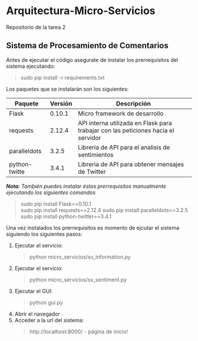 # Arquitectura-Micro-Servicios
Repositorio de la tarea 2

## Sistema de Procesamiento de Comentarios

Antes de ejecutar el código asegurate de instalar los prerrequisitos del sistema ejecutando:
> sudo pip install -r requirements.txt  

Los paquetes que se instalarán son los siguientes:

Paquete       | Versión | Descripción
--------------|---------|------------
Flask         | 0.10.1  | Micro framework de desarrollo
requests      | 2.12.4  | API interna utilizada en Flask para trabajar con las peticiones hacia el servidor
paralleldots  | 3.2.5   | Libreria de API para el analisis de sentimientos
python-twitte | 3.4.1   | Libreria de API para obtener mensajes de Twitter


*__Nota__: También puedes instalar éstos prerrequisitos manualmente ejecutando los siguientes comandos*   
> sudo pip install Flask==0.10.1  
> sudo pip install requests==2.12.4
> sudo pip install paralleldots==3.2.5  
> sudo pip install python-twitter==3.4.1

Una vez instalados los prerrequisitos es momento de ejcutar el sistema siguiendo los siguientes pasos:  
1. Ejecutar el servicio:  
   > python micro_servicios/sv_information.py  
1. Ejecutar el servicio:  
   > python micro_servicios/sv_sentiment.py  
1. Ejecutar el GUI:  
   > python gui.py  
1. Abrir el navegador
1. Acceder a la url del sistema:
   > http://localhost:8000/ - página de inicio!
